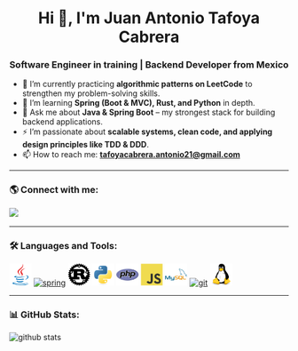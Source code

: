 <h1 align="center">Hi 👋, I'm Juan Antonio Tafoya Cabrera</h1>
<h3 align="center">Software Engineer in training | Backend Developer from Mexico</h3>

- 🔭 I’m currently practicing **algorithmic patterns on LeetCode** to strengthen my problem-solving skills.  
- 🌱 I’m learning **Spring (Boot & MVC), Rust, and Python** in depth.  
- 💬 Ask me about **Java & Spring Boot** – my strongest stack for building backend applications.  
- ⚡ I’m passionate about **scalable systems, clean code, and applying design principles like TDD & DDD**.  
- 📫 How to reach me: **tafoyacabrera.antonio21@gmail.com**

---

<h3 align="left">🌎 Connect with me:</h3>
<p align="left">
  <a href="https://www.linkedin.com/in/iamtafoya" target="_blank"><img src="https://img.shields.io/badge/-LinkedIn-blue?logo=linkedin&logoColor=white" /></a>
</p>

---

<h3 align="left">🛠️ Languages and Tools:</h3>
<p align="left"> 
  <a href="https://www.java.com" target="_blank"><img src="https://raw.githubusercontent.com/devicons/devicon/master/icons/java/java-original.svg" alt="java" width="40" height="40"/></a>
  <a href="https://spring.io/" target="_blank"><img src="https://www.vectorlogo.zone/logos/springio/springio-icon.svg" alt="spring" width="40" height="40"/></a>
  <a href="https://www.rust-lang.org" target="_blank"><img src="https://raw.githubusercontent.com/devicons/devicon/master/icons/rust/rust-plain.svg" alt="rust" width="40" height="40"/></a>
  <a href="https://www.python.org" target="_blank"><img src="https://raw.githubusercontent.com/devicons/devicon/master/icons/python/python-original.svg" alt="python" width="40" height="40"/></a>
  <a href="https://www.php.net/" target="_blank"><img src="https://raw.githubusercontent.com/devicons/devicon/master/icons/php/php-original.svg" alt="php" width="40" height="40"/></a>
  <a href="https://developer.mozilla.org/en-US/docs/Web/JavaScript" target="_blank"><img src="https://raw.githubusercontent.com/devicons/devicon/master/icons/javascript/javascript-original.svg" alt="javascript" width="40" height="40"/></a>
  <a href="https://www.mysql.com/" target="_blank"><img src="https://raw.githubusercontent.com/devicons/devicon/master/icons/mysql/mysql-original-wordmark.svg" alt="mysql" width="40" height="40"/></a>
  <a href="https://git-scm.com/" target="_blank"><img src="https://www.vectorlogo.zone/logos/git-scm/git-scm-icon.svg" alt="git" width="40" height="40"/></a>
  <a href="https://www.linux.org/" target="_blank"><img src="https://raw.githubusercontent.com/devicons/devicon/master/icons/linux/linux-original.svg" alt="linux" width="40" height="40"/></a>
</p>

---

<h3 align="left">📊 GitHub Stats:</h3>
<p align="left">
  <img src="https://github-readme-stats.vercel.app/api?username=iamtafoya&show_icons=true&theme=tokyonight" alt="github stats" />
</p>


